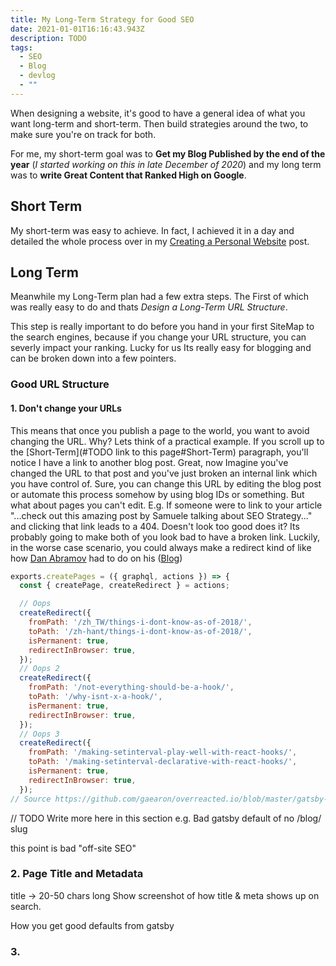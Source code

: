 ```yaml
---
title: My Long-Term Strategy for Good SEO
date: 2021-01-01T16:16:43.943Z
description: TODO
tags:
  - SEO
  - Blog
  - devlog
  - ""
---
```

When designing a website, it's good to have a general idea of what you want long-term and short-term. Then build strategies around the two, to make sure you're on track for both.

For me, my short-term goal was to **Get my Blog Published by the end of the year** (*I started working on this in late December of 2020*) and my long term was to **write Great Content that Ranked High on Google**.

## Short Term

My short-term was easy to achieve. In fact, I achieved it in a day and detailed the whole process over in my [Creating a Personal Website](https://zbest.dev/blog/personal-portfolio-blog-gatsby-netlify-cms/) post.

## Long Term

Meanwhile my Long-Term plan had a few extra steps. The First of which was really easy to do and thats *Design a Long-Term URL Structure*. 

This step is really important to do before you hand in your first SiteMap to the search engines, because if you change your URL structure, you can severly impact your ranking. Lucky for us Its really easy for blogging and can be broken down into a few pointers.

### Good URL Structure

#### 1. Don't change your URLs
This means that once you publish a page to the world, you want to avoid changing the URL. Why? Lets think of a practical example. If you scroll up to the [Short-Term](#TODO link to this page#Short-Term) paragraph, you'll notice I have a link  to another blog post. Great, now Imagine you've changed the URL to that post and you've just broken an internal link which you have control of. Sure, you can change this URL by editing the blog post or automate this process somehow by using blog IDs or something. But what about pages you can't edit. E.g. If someone were to link to your article "...check out this amazing post by Samuele talking about SEO Strategy..." and clicking that link leads to a 404. Doesn't look too good does it? Its probably going to make both of you look bad to have a broken link. Luckily, in the worse case scenario, you could always make a redirect kind of like how [Dan Abramov](https://mobile.twitter.com/dan_abramov) had to do on his ([Blog](http://overreacted.io))

```js
exports.createPages = ({ graphql, actions }) => {
  const { createPage, createRedirect } = actions;

  // Oops
  createRedirect({
    fromPath: '/zh_TW/things-i-dont-know-as-of-2018/',
    toPath: '/zh-hant/things-i-dont-know-as-of-2018/',
    isPermanent: true,
    redirectInBrowser: true,
  });
  // Oops 2
  createRedirect({
    fromPath: '/not-everything-should-be-a-hook/',
    toPath: '/why-isnt-x-a-hook/',
    isPermanent: true,
    redirectInBrowser: true,
  });
  // Oops 3
  createRedirect({
    fromPath: '/making-setinterval-play-well-with-react-hooks/',
    toPath: '/making-setinterval-declarative-with-react-hooks/',
    isPermanent: true,
    redirectInBrowser: true,
  });
// Source https://github.com/gaearon/overreacted.io/blob/master/gatsby-node.js
```

// TODO Write more here in this section
e.g. Bad gatsby default of no /blog/ slug

this point is bad "off-site SEO"

### 2. Page Title and Metadata

title -> 20-50 chars long
Show screenshot of how title & meta shows up on search.

How you get good defaults from gatsby

### 3. 









